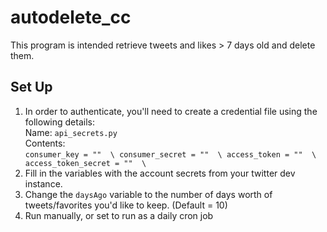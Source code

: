 # autodelete_cc

This program is intended retrieve tweets and likes > 7 days old and delete them.

## Set Up

1. In order to authenticate, you'll need to create a credential file using the following details:  
	Name: `api_secrets.py`  
	Contents:  
		```
		consumer_key = ""  \
		consumer_secret = ""  \
		access_token = ""  \
		access_token_secret = ""  \
		```
2. Fill in the variables with the account secrets from your twitter dev instance.
3. Change the `daysAgo` variable to the number of days worth of tweets/favorites you'd like to keep. (Default = 10)
4. Run manually, or set to run as a daily cron job
